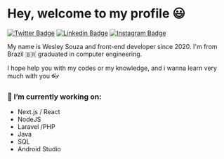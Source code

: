 # Hey, welcome to my profile :smiley:

[![Twitter Badge](https://img.shields.io/badge/-@souzawess-blue?logo=twitter&logoColor=white&labelColor=blue&style=for-the-badge&link=http://twitter.com/souzawess)](http://twitter.com/souzawess)  [![Linkedin Badge](https://img.shields.io/badge/-Wesley_Souza-darkblue?logo=linkedin&logoColor=white&labelColor=darkblue&style=for-the-badge&link=https://www.linkedin.com/in/souza-wesley/)](https://www.linkedin.com/in/souza-wesley) [
![Instagram Badge](https://img.shields.io/badge/-@souzawess-purple?logo=instagram&logoColor=white&labelColor=purple&style=for-the-badge&link=https://www.instagram.com/souzawess/)
](https://www.instagram.com/souzawess/)

My name is Wesley Souza and front-end developer since 2020. I'm  from Brazil :brazil: graduated in computer engineering.

 I hope help you with my codes or my knowledge, and i wanna learn very much with you :eyeglasses:

### 🔭 I’m currently working on:

- Next.js / React
- NodeJS
- Laravel /PHP
- Java
- SQL 
- Android Studio
